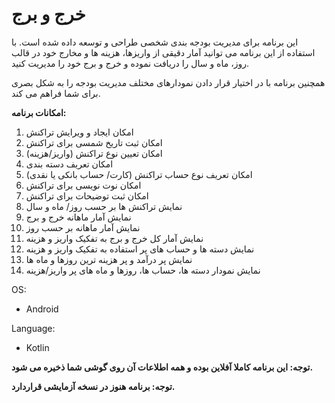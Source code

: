 # خرج و برج

این برنامه برای مدیریت بودجه بندی شخصی طراحی و توسعه داده شده است. با استفاده از این برنامه می توانید آمار دقیقی از واریزها، هزینه ها و مخارج خود در قالب روز، ماه و سال را دریافت نموده و خرج و برج خود را مدیریت کنید.

همچنین برنامه با در اختیار قرار دادن نمودارهای مختلف مدیریت بودجه را به شکل بصری برای شما فراهم می کند.

**امکانات برنامه:**

1. امکان ایجاد و ویرایش تراکنش
2. امکان ثبت تاریخ شمسی برای تراکنش
3. امکان تعیین نوع تراکنش (واریز/هزینه)
4. امکان تعریف دسته بندی
5. امکان تعریف نوع حساب تراکنش (کارت/ حساب بانکی یا نقدی)
6. امکان نوت نویسی برای تراکنش
7. امکان ثبت توضیحات برای تراکنش
8. نمایش تراکنش ها بر حسب روز/ ماه و سال
9. نمایش آمار ماهانه خرج و برج
10. نمایش آمار ماهانه بر حسب روز
11. نمایش آمار کل خرج و برج به تفکیک واریز و هزینه
12. نمایش دسته ها و حساب های پر استفاده به تفکیک واریز و هزینه
13. نمایش پر درآمد و پر هزینه ترین روزها و ماه ها
14. نمایش نمودار دسته ها، حساب ها، روزها و ماه های پر واریز/هزینه

OS:
- Android

Language:
- Kotlin

**توجه: این برنامه کاملا آفلاین بوده و همه اطلاعات آن روی گوشی شما ذخیره می شود.**

**توجه: برنامه هنوز در نسخه آزمایشی قراردارد.**
